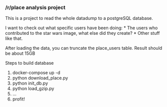 ### /r/place analysis project

This is a project to read the whole datadump to a postgreSQL database.

I want to check out what specific users have been doing:
    * The users who contributed to the star wars image, what else did they create?
    * Other stuff like that.


After loading the data, you can truncate the place_users table. Result should be about 15GB


Steps to build database

1. docker-compose up -d
2. python download_place.py
3. python init_db.py
4. python load_gzip.py
5. ...
6. profit!